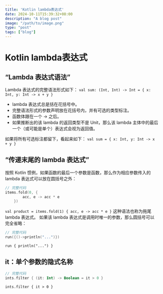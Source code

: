 ```yaml
---
title: 'Kotlin lambda表达式'
date: 2024-10-11T15:39:32+08:00
description: "A blog post"
image: "/path/to/image.png"
type: "post"
tags: ["blog"]
---
```


# Kotlin lambda表达式
## “Lambda 表达式语法”
Lambda 表达式的完整语法形式如下：
`val sum: (Int, Int) -> Int = { x: Int, y: Int -> x + y }`
* lambda 表达式总是括在花括号中。
* 完整语法形式的参数声明放在花括号内，并有可选的类型标注。
* 函数体跟在一个 -> 之后。
* 如果推断出的该 lambda 的返回类型不是 Unit，那么该 lambda 主体中的最后一个（或可能是单个）表达式会视为返回值。

如果将所有可选标注都留下，看起来如下：
`val sum = { x: Int, y: Int -> x + y }`

## “传递末尾的 lambda 表达式”
按照 Kotlin 惯例，如果函数的最后一个参数是函数，那么作为相应参数传入的 lambda
表达式可以放在圆括号之外：
```kt
// 完整代码
items.fold(0, {
        acc, e -> acc * e
    })
```
`val product = items.fold(1) { acc, e -> acc * e }`
这种语法也称为拖尾 lambda 表达式。
如果该 lambda 表达式是调用时唯一的参数，那么圆括号可以完全省略：
```kt
// 完整代码
run({()->println("...")})
```

`run { println("...") }`
## it：单个参数的隐式名称
```kt
// 完整代码
ints.filter { (it: Int) -> Boolean = it > 0 }
```

`ints.filter { it > 0 }`
